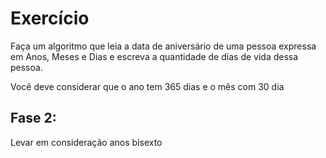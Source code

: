 # Exercício

Faça um algoritmo que leia a data de aniversário de uma pessoa expressa em Anos,
Meses e Dias e escreva a quantidade de dias de vida dessa pessoa.

Você deve considerar que o ano tem 365 dias e o mês com 30 dia

## Fase 2:

Levar em consideração anos bisexto